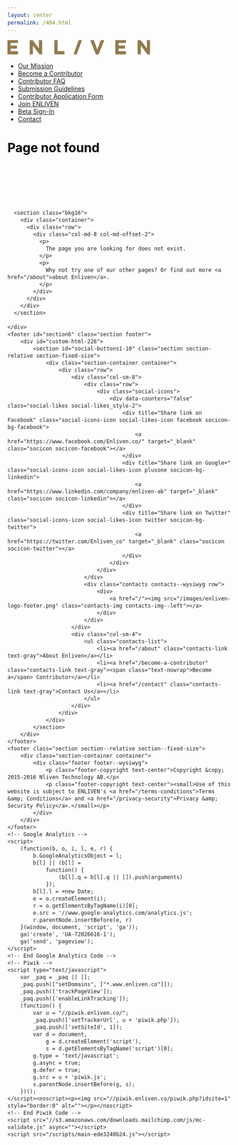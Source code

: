 ```yaml
---
layout: center
permalink: /404.html
---
```

<html lang="en" class="no-js">
<head>
    <meta charset="utf-8">
    <meta name="viewport" content="width=device-width,initial-scale=1">
    <meta http-equiv="X-UA-Compatible" content="IE=edge">
    <title>ENLIVEN &ndash; Subscribe to Life</title>
    <meta property="og:type" content="website">
    <meta property="og:url" content="https://www.enliven.co">
    <meta name="twitter:site" content="@Enliven">
    <meta property="og:site_name" content="ENLIVEN – Subscribe to Life">
    <meta property="og:title" content="ENLIVEN – Subscribe to Life">
    <meta property="twitter:card" content="summary">
    <meta property="twitter:title" content="ENLIVEN – Subscribe to Life">
    <meta name="description" content="ENLIVEN is a personalized lifestyle “magazine” where you can follow or save your favourite topics and styles. Share and interact with your favorite lifestyle writers, photographers, and columnists that challenge and inspire you.">
    <meta property="og:description" content="ENLIVEN is a personalized lifestyle “magazine” where you can follow or save your favourite topics and styles. Share and interact with your favorite lifestyle writers, photographers, and columnists that challenge and inspire you.">
    <meta property="twitter:description" content="ENLIVEN is a personalized lifestyle “magazine” where you can follow or save your favourite topics and styles. Share and interact with your favorite lifestyle writers, photographers, and columnists that challenge and inspire you.">
    <link rel="apple-touch-icon" href="/logo-52a3cb.png">
    <link rel="shortcut icon" href="/favicon.ico" type="image/x-icon">
    <meta property="og:image" content="/images/logo-52a3cb.png">
    <meta property="twitter:image" content="/images/logo-52a3cb.png">
    <meta name="apple-mobile-web-app-capable" content="yes">
    <meta name="HandheldFriendly" content="true">
    <meta name="MobileOptimized" content="width">
    <link href="//style.enliven.co" rel="dns-prefetch">
    <link href="//piwik.enliven.co" rel="dns-prefetch">
    <link href="//cms-embed.enliven.co" rel="dns-prefetch">
    <link href="//cms.enliven.co" rel="dns-prefetch">
    <link href="//www.enliven.co" rel="dns-prefetch">
    <link href="//www.google-analytics.com" rel="dns-prefetch">
    <link href="//s3.amazonaws.com" rel="dns-prefetch">
    <link rel="stylesheet" href="/styles/main-965bd29d2f.css">
    <script src="/scripts/vendor/modernizr-272916a077.js"></script>
</head>

<body class="page 404">
    <!--[if lt IE 10]>
  <p class="browserupgrade">You are using an <strong>outdated</strong> browser. Please <a href="http://browsehappy.com/">upgrade your browser</a> to improve your experience.</p>
<![endif]-->
    <section id="ext_menu-0" class="navbar navbar-freeze navbar-absolute navbar-sticky navbar-auto-collapse top">
        <nav class="navbar-section section navbar navbar-default">
            <div class="section-container">
                <div class="navbar-container navbar-header container">
                    <div class="navbar-column navbar-column-s navbar-brand"><span class="navbar-brand-link brand brand-inline"><span class="brand-logo"><a href="/"><img src="/images/enliven-logo.png" alt="Enliven" class="navbar-brand-img brand-img"></a></span></span>
                    </div>
                    <div class="navbar-hamburger hamburger"><span class="hamburger-line"></span></div>
                    <div class="navbar-column navbar-menu">
                        <nav class="navbar-menu-box navbar-menu-box-inline-right">
                            <div class="navbar-column">
                                <ul class="navbar-items navbar-items-right float-left buttons buttons-freeze buttons-right btn-decorator buttons-active buttons-only-links nav navbar-nav navbar-right">
                                    <li class="navbar-item"><a href="/about" class="buttons-link text-black about-link">Our Mission</a></li>
                                    <li class="navbar-item"><a href="/become-a-contributor" class="buttons-link text-black become-link"><span class="text-nowrap">Become a</span> Contributor</a></li>
                                    <li class="navbar-item"><a href="/contributor-faq" class="buttons-link text-black contributor-faq">Contributor FAQ</a></li>
                                    <li class="navbar-item"><a href="/submission-guidelines" class="buttons-link text-black hidden-md hidden-lg">Submission Guidelines</a></li>
                                    <li class="navbar-item"><a href="/contributor-application-form" class="buttons-link text-black hidden-md hidden-lg">Contributor Application Form</a></li>
                                    <li class="navbar-item"><a href="/join-enliven" class="buttons-link text-black hidden-md hidden-lg">Join ENLIVEN</a></li>
                                    <li class="navbar-item"><a href="//cms.enliven.co/" class="buttons-link text-black beta-link">Beta <span class="text-nowrap">Sign-In</span></a></li>
                                    <li class="navbar-item"><a href="/contact" class="buttons-link text-black hidden-md hidden-lg">Contact</a></li>
                                </ul>
                            </div>
                        </nav>
                    </div>
                </div>
            </div>
        </nav>
    </section>
    <div class="404">
      <div class="hero 404" style="min-height: 10em;">
        <div class="container">
          <h1 style="color: #000;">Page not found</h1>
        </div>
      </div>

      <section class="bkg16">
        <div class="container">
          <div class="row">
            <div class="col-md-8 col-md-offset-2">
              <p>
                The page you are looking for does not exist.
              </p>
              <p>
                Why not try one of our other pages? Or find out more <a href="/about">about Enliven</a>.
              </p>
            </div>
          </div>
        </div>
      </section>

    </div>
    <footer id="section6" class="section footer">
        <div id="custom-html-226">
            <section id="social-buttons1-10" class="section section-relative section-fixed-size">
                <div class="section-container container">
                    <div class="row">
                        <div class="col-sm-8">
                            <div class="row">
                                <div class="social-icons">
                                    <div data-counters="false" class="social-likes social-likes_style-2">
                                        <div title="Share link on Facebook" class="social-icons-icon social-likes-icon facebook socicon-bg-facebook">
                                            <a href="https://www.facebook.com/Enliven.co/" target="_blank" class="socicon socicon-facebook"></a>
                                        </div>
                                        <div title="Share link on Google+" class="social-icons-icon social-likes-icon plusone socicon-bg-linkedin">
                                            <a href="https://www.linkedin.com/company/enliven-ab" target="_blank" class="socicon socicon-linkedin"></a>
                                        </div>
                                        <div title="Share link on Twitter" class="social-icons-icon social-likes-icon twitter socicon-bg-twitter">
                                            <a href="https://twitter.com/Enliven_co" target="_blank" class="socicon socicon-twitter"></a>
                                        </div>
                                    </div>
                                </div>
                            </div>
                            <div class="contacts contacts--wysiwyg row">
                                <div>
                                    <a href="/"><img src="/images/enliven-logo-footer.png" class="contacts-img contacts-img--left"></a>
                                </div>
                            </div>
                        </div>
                        <div class="col-sm-4">
                            <ul class="contacts-list">
                                <li><a href="/about" class="contacts-link text-gray">About Enliven</a></li>
                                <li><a href="/become-a-contributor" class="contacts-link text-gray"><span class="text-nowrap">Become a</span> Contributor</a></li>
                                <li><a href="/contact" class="contacts-link text-gray">Contact Us</a></li>
                            </ul>
                        </div>
                    </div>
                </div>
            </section>
        </div>
    </footer>
    <footer class="section section--relative section--fixed-size">
        <div class="section-container container">
            <div class="footer footer--wysiwyg">
                <p class="footer-copyright text-center">Copyright &copy; 2015-2016 Nliven Technology AB.</p>
                <p class="footer-copyright text-center"><small>Use of this website is subject to ENLIVEN's <a href="/terms-conditions">Terms &amp; Conditions</a> and <a href="/privacy-security">Privacy &amp; Security Policy</a>.</small></p>
            </div>
        </div>
    </footer>
    <!-- Google Analytics -->
    <script>
        (function(b, o, i, l, e, r) {
            b.GoogleAnalyticsObject = l;
            b[l] || (b[l] =
                function() {
                    (b[l].q = b[l].q || []).push(arguments)
                });
            b[l].l = +new Date;
            e = o.createElement(i);
            r = o.getElementsByTagName(i)[0];
            e.src = '//www.google-analytics.com/analytics.js';
            r.parentNode.insertBefore(e, r)
        }(window, document, 'script', 'ga'));
        ga('create', 'UA-72026616-1');
        ga('send', 'pageview');
    </script>
    <!-- End Google Analytics Code -->
    <!-- Piwik -->
    <script type="text/javascript">
        var _paq = _paq || [];
        _paq.push(["setDomains", ["*.www.enliven.co"]]);
        _paq.push(['trackPageView']);
        _paq.push(['enableLinkTracking']);
        (function() {
            var u = "//piwik.enliven.co/";
            _paq.push(['setTrackerUrl', u + 'piwik.php']);
            _paq.push(['setSiteId', 1]);
            var d = document,
                g = d.createElement('script'),
                s = d.getElementsByTagName('script')[0];
            g.type = 'text/javascript';
            g.async = true;
            g.defer = true;
            g.src = u + 'piwik.js';
            s.parentNode.insertBefore(g, s);
        })();
    </script><noscript><p><img src="//piwik.enliven.co/piwik.php?idsite=1" style="border:0" alt=""></p></noscript>
    <!-- End Piwik Code -->
    <script src="//s3.amazonaws.com/downloads.mailchimp.com/js/mc-validate.js" async=""></script>
    <script src="/scripts/main-ede3240b24.js"></script>
</body>

</html>

